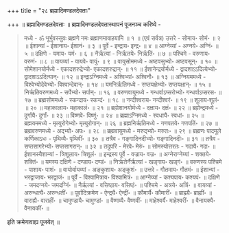 +++
title = "२८ ब्रह्मादिमण्डलदेवताः"

+++
॥ ब्रह्मादिमण्डलदेवताः ॥ ब्रह्मादिमण्डलदेवतास्थापनं पूजनञ्च करिष्ये - 

> मध्ये - ॐ भूर्भुवस्सुवः ब्रह्मणे नमः ब्रह्माणमावाहयामि ॥ १ ॥ (एवं सर्वत्र) उत्तरे - सोमाय॰ सोमं॰ ॥ २ ॥ ईशान्यां - ईशानाय॰ ईशानं॰ ॥ ३ ॥ पूर्वे - इन्द्राय॰ इन्द्र॰ ॥ ४ ॥ आग्नेय्यां - अग्नये॰ अग्निं॰ ॥ ५ ॥ दक्षिणे - यमाय॰ यमं॰ ॥ ६ ॥ नैर्ऋत्यां - निर्ऋतये॰ निर्ऋतिं॰ ॥ ७ ॥ पश्चिमे - वरुणाय॰ वरुणं॰ ॥ ८ ॥ वायव्यां - वायवे॰ वायुं॰ ॥ ९ ॥ वायुसोममध्ये - अष्टवसुभ्यो॰ अष्टवसून्॰ ॥ १० ॥ सोमेशानयोर्मध्ये - एकादशरुद्रेभ्यो॰ एकादशरुद्रान्॰ ॥ ११ ॥ ईशानेन्द्रयोर्मध्ये - द्वादशाऽऽदित्येभ्यो॰ द्वादशाऽऽदित्यान्॰ ॥ १२ ॥ इन्द्राऽग्निमध्ये - अश्विभ्यां॰ अश्विनौ॰ ॥ १३ ॥ अग्नियममध्ये - विश्वेभ्योदेवेभ्यो॰ विश्वान्देवान्॰ ॥ १४ ॥ यमनिर्ऋतिमध्ये - सप्तयक्षेभ्यो॰ सप्तयक्षान्॰ ॥ १५ ॥ निर्ऋतिवरुणमध्ये - सर्पेभ्यो॰ सर्पान्॰ ॥ १६ ॥ वरुणवायुमध्ये - गन्धर्वाऽप्सरोभ्यो॰ गन्धर्वाऽप्सरस॰ ॥ १७ ॥ ब्रह्मसोममध्ये - स्कन्दाय॰ स्कन्दं॰ ॥ १८ ॥ नन्दीश्वराय॰ नन्दीश्वरं॰ ॥ १९ ॥ शूलाय॰शूलं॰ ॥ २० ॥ महाकालाय॰ महाकालं॰ ॥ २१ ॥ ब्रह्मेशानयोर्मध्ये - दक्षाय॰ दक्षं॰ ॥ २२ ॥ ब्रह्मेन्द्रमध्ये - दुर्गायै॰ दुर्गां॰ ॥ २३ ॥ विष्णवे॰ विष्णुं॰ ॥ २४ ॥ ब्रह्माऽग्निमध्ये - स्वधायै॰ स्वधां॰ ॥ २५ ॥ ब्रह्मयममध्ये - मृत्युरोगेभ्यो॰ मृत्युरोगान्॰ ॥ २६ ॥ ब्रह्मनिर्ऋतिमध्ये - गणपतये॰ गणपतिं॰ ॥ २७ ॥ ब्रह्मवरुणमध्ये - अद्भ्यो॰ अपः॰ ॥ २८ ॥ ब्रह्मवायुमध्ये - मरुद्भ्यो॰ मरुतः॰ ॥ २९ ॥ ब्रह्मणः पादमूले कर्णिकाऽधः - पृथिव्यै॰ पृथिवीं॰ ॥ ३० ॥ तत्रैव - गङ्गादिनदीभ्यो॰ गङ्गादिनदीः॰ ॥ ३१ ॥ तत्रैव - सप्तसागरेभ्यो॰ सप्तसागरान्॰ ॥ ३२ ॥ तदुपरि - मेरवे॰ मेरुं॰ ॥ सोमस्योत्तरतः - गदायै॰ गदा॰ ॥ ईशानस्यैशान्यां - त्रिशूलाय॰ त्रिशूलं॰ ॥ इन्द्रस्य पूर्वे - वज्राय॰ वज्र॰ ॥ अग्नेराग्नेय्यां - शक्तये॰ शक्तिं॰ ॥ यमस्य दक्षिणे - दण्डाय॰ दण्डं॰ ॥ निर्ऋतेर्नैर्ऋत्यां - खड्गाय॰ खड्गं॰ ॥ वरुणस्य पश्चिमे - पाशाय॰ पाशं॰ ॥ वायोर्वायव्यां - अङ्कुशाय॰ अङ्कुशं॰ ॥ उत्तरे - गौतमाय॰ गौतमं॰ ॥ ईशान्यां - भरद्वाजाय॰ 
भरद्वाजं॰ ॥ पूर्वे - विश्वामित्राय॰ विश्वामित्रं॰ ॥ आग्नेय्यां - कश्यपाय॰ कश्यपं॰ ॥ दक्षिणे - जमदग्नये॰ जमदग्निं॰ ॥ नैर्ऋत्यां - वसिष्ठाय॰ वसिष्ठं॰ ॥ पश्चिमे - अत्रये॰ अत्रिं॰ ॥ वायव्यां - अरुन्धत्यै॰ अरुन्धतीं॰ ॥ पूर्वादिक्रमेण - ऐन्द्र्यै॰ ऐन्द्रीं॰ ॥ कौमार्यै॰ कौमारीं॰ ॥ ब्राह्म्यै॰ ब्राह्मीं॰ ॥ वाराह्यै॰ वाराहीं॰ ॥ चामुण्डायै॰ चामुण्डां॰ ॥ वैष्णव्यै॰ वैष्णवीं॰ ॥ माहेश्वर्यै॰ माहेश्वरीं॰ ॥ वैनायक्यै॰ वैनायकीं॰ ॥ 

इति क्रमेणावाह्य पूजयेत् ॥